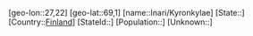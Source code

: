 ﻿---
location: [69,1,27,22]
type: City
tags:
- geo/City


SpocWebEntityId: 31109
isDeleted: false
confidential: public

---
[geo-lon::27,22]
[geo-lat::69,1]
[name::Inari/Kyronkylae]
[State::]
[Country::[Finland](geo/Continent/Europe/Finland.md)]
[StateId::]
[Population::]
[Unknown::]

